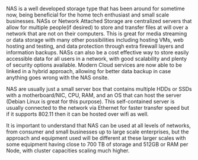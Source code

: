 NAS is a well developed storage type that has been around for sometime now, being beneficial for the home tech enthusiast and small scale businesses. NASs or Network Attached Storage are centralized servers that allow for multiple people(if desired) to store and transfer files at will over a network that are not on their computers. This is great for media streaming or data storage with many other possibilities including hosting VMs, web hosting and testing, and data protection through extra firewall layers and information backups. NASs can also be a cost effective way to store easily accessible data for all users in a network, with good scalability and plenty of security options available. Modern Cloud services are now able to be linked in a hybrid approach, allowing for better data backup in case anything goes wrong with the NAS onsite.

NAS are usually just a small server box that contains multiple HDDs or SSDs with a motherboard/NIC, CPU, RAM, and an OS that can host the server (Debian Linux is great for this purpose). This self-contained server is usually connected to the network via Ethernet for faster transfer speed but if it supports 802.11 then it can be hosted over wifi as well. 

It is important to understand that NAS can be used at all levels of networks, from consumer and small businesses up to large scale enterprises, but the approach and equipment used will be different at these larger scales with some equipment having close to 700 TB of storage and 512GB or RAM per Node, with cluster capacities scaling much higher.
